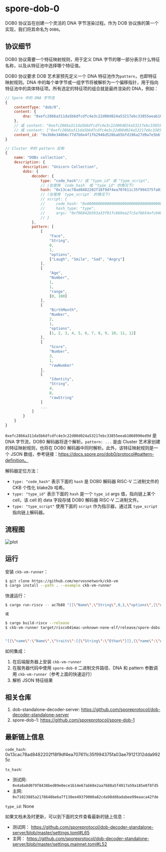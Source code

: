 # spore-dob-0

DOB0 协议旨在创建一个灵活的 DNA 字节渲染过程。作为 DOB 协议族的第一个实现，我们将其命名为 `DOB0`。

## 协议细节
DOB0 协议需要一个特征映射规则，用于定义 DNA 字节的哪一部分表示什么特征名称，以及从特征池中选择哪个特征值。

DOB0 协议要求 DOB 艺术家预先定义一个 DNA 特征池作为`pattern`，也即特征映射规则。DNA 中的每个单字节或一组字节将被解析为一个偏移指针，用于指向特征池中的具体特征项。所有选定的特征项的组合就是最终渲染的 DNA，例如：

```javascript
// Spore 中的 DNA 字节流
{
    contentType: "dob/0",
    content: {
        dna: "0xefc2866a311da5b6dfcdfc4e3c22d00d024a53217ebc33855eeab1068990ed9d"
    },
    // 或 content: "0xefc2866a311da5b6dfcdfc4e3c22d00d024a53217ebc33855eeab1068990ed9d",
    // 或 content: ["0xefc2866a311da5b6dfcdfc4e3c22d00d024a53217ebc33855eeab1068990ed9d"]
    content_id: "0x3b0e340b6c77d7b6e4f1fb2946d526ba65bfd196a27d9a7e5b6f06b82af5d07e"
}

// Cluster 中的 pattern 实例
{
    name: "DOBs collection",
    description: {
        description: "Unicorn Collection",
        dobs: {
            decoder: {
                type: "code_hash"// 或 "type_id" 或 "type_script",
                // (在使用 `code_hash` 或 "type_id" 的情况下)
                hash: "0x13cac78ad8482202f18f9df4ea707611c35f994375fa03ae79121312dda9925c",
                // (在使用 `type_script` 的情况下)
                // script: {
                //     code_hash: "0x00000000000000000000000000000000000000000000000000545950455f4944",
                //     hash_type: "type",
                //     args: "0xf0b942b593a33f91fcbb9ea27c5a76b54afc048520e157cd0d2ba39403ece024"
                // }
            },
            pattern: [
                [
                    "Face",
                    "String",
                    0,
                    1,
                    "options",
                    ["Laugh", "Smile", "Sad", "Angry"]
                ],
                [
                    "Age",
                    "Number",
                    1,
                    1,
                    "range",
                    [0, 100]
                ],
                [
                    "BirthMonth",
                    "Number",
                    2,
                    1,
                    "options",
                    [1, 2, 3, 4, 5, 6, 7, 8, 9, 10, 11, 12]
                ],
                [
                    "Score",
                    "Number",
                    3,
                    1,
                    "rawNumber"
                ],
                [
                    "Identity",
                    "String",
                    4,
                    8,
                    "rawString"
                ]
                ...
            ]
        }
    }
}
```

`0xefc2866a311da5b6dfcdfc4e3c22d00d024a53217ebc33855eeab1068990ed9d` 是 DNA 字节流，DOB0 解码器将逐个解析。`pattern: ...` 是由 Cluster 艺术家创建的特征映射规则，也将在 DOB0 解码器中同时解析。此外，该特征映射规则是一个 JSON 数组，参考链接：https://docs.spore.pro/dob0/protocol#pattern-definition。

解码器定位方法：
* `type: "code_hash"` 表示下面的 `hash` 是 DOB0 解码器 RISC-V 二进制文件的 CKB 个性化 blake2b 哈希。
* `type: "type_id"` 表示下面的 `hash` 是一个 `type_id` args 值，指向链上某个 cell，该 cell 的 data 字段存储 DOB0 解码器 RISC-V 二进制文件。
* `type: "type_script"` 使用下面的 `script` 作为指示器，通过其 `type_script` 指向链上解码器。

## 流程图
![plot](./assets/DOB0.jpg)

## 运行
安装 `ckb-vm-runner`：
```sh
$ git clone https://github.com/nervosnetwork/ckb-vm
$ cargo install --path . --example ckb-vm-runner
```

快速运行：

```sh
$ cargo run-riscv -- ac7b88 "[[\"Name\",\"String\",0,1,\"options\",[\"Alice\",\"Bob\",\"Charlie\",\"David\",\"Ethan\",\"Florence\",\"Grace\",\"Helen\"]],[\"Age\",\"Number\",1,1,\"range\",[0,100]],[\"Score\",\"Number\",2,1,\"rawNumber\"]]"

或

$ cargo build-riscv --release
$ ckb-vm-runner target/riscv64imac-unknown-none-elf/release/spore-dobs-decoder ac7b88 "[[\"Name\",\"String\",0,1,\"options\",[\"Alice\",\"Bob\",\"Charlie\",\"David\",\"Ethan\",\"Florence\",\"Grace\",\"Helen\"]],[\"Age\",\"Number\",1,1,\"range\",[0,100]],[\"Score\",\"Number\",2,1,\"rawNumber\"]]"


"[{\"name\":\"Name\",\"traits\":[{\"String\":\"Ethan\"}]},{\"name\":\"Age\",\"traits\":[{\"Number\":23}]},{\"name\":\"Score\",\"traits\":[{\"Number\":136}]}]"
```

如何集成：
1. 在后端服务器上安装 `ckb-vm-runner`
2. 在服务器代码中使用 `spore-dob-0` 二进制文件路径、DNA 和 pattern 参数调用 `ckb-vm-runner`（参考上面的快速运行）
3. 解析 JSON 特征结果

## 相关仓库
1. dob-standalone-decoder-server: https://github.com/sporeprotocol/dob-decoder-standalone-server
2. spore-dob-1: https://github.com/sporeprotocol/spore-dob-1

## 最新链上信息

`code_hash`: 0x13cac78ad8482202f18f9df4ea707611c35f994375fa03ae79121312dda9925c

`tx_hash`:
* 测试网: `0x4a8a0d079f8438bed89e0ece1b14e67ab68e2aa7688a5f4917a59a185e0f8fd5`
* 主网: `0x71023885a2178648be6a7f138ee49379000a82cda98dd8adabee99eaaca42fde`

`type_id`: None

如果文档未及时更新，可以到下面的文件查看最新的链上信息：
* 测试网： https://github.com/sporeprotocol/dob-decoder-standalone-server/blob/master/settings.toml#L65
* 主网： https://github.com/sporeprotocol/dob-decoder-standalone-server/blob/master/settings.mainnet.toml#L52

